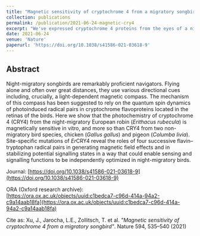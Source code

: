 ```yaml
---
title: "Magnetic sensitivity of cryptochrome 4 from a migratory songbird"
collection: publications
permalink: /publication/2021-06-24-magnetic-cry4
excerpt: "We've expressed cryptochrome 4 proteins from the eyes of a night-migratory songbirds; European robins. We've shown that, under photoillumination, they form radical pairs and exhibit photodetected magnetosensitivity (my contribution) which is consistent with the radical-pair model of magnetoreception."
date: 2021-06-24
venue: 'Nature'
paperurl: 'https://doi.org/10.1038/s41586-021-03618-9'
---
```


## Abstract

Night-migratory songbirds are remarkably proficient navigators. Flying alone and often over great distances, they use various directional cues including, crucially, a light-dependent magnetic compass. The mechanism of this compass has been suggested to rely on the quantum spin dynamics of photoinduced radical pairs in cryptochrome flavoproteins located in the retinas of the birds. Here we show that the photochemistry of cryptochrome 4 (CRY4) from the night-migratory European robin (_Erithacus rubecula_) is magnetically sensitive in vitro, and more so than CRY4 from two non-migratory bird species, chicken (_Gallus gallus_) and pigeon (_Columba livia_). Site-specific mutations of *Er*CRY4 reveal the roles of four successive flavin–tryptophan radical pairs in generating magnetic field effects and in stabilizing potential signalling states in a way that could enable sensing and signalling functions to be independently optimized in night-migratory birds.

Journal: [https://doi.org/10.1038/s41586-021-03618-9](https://doi.org/10.1038/s41586-021-03618-9)

ORA (Oxford research archive): [https://ora.ox.ac.uk/objects/uuid:c1bedca7-c96d-414a-94a2-c9a14aab18fa](https://ora.ox.ac.uk/objects/uuid:c1bedca7-c96d-414a-94a2-c9a14aab18fa)

Cite as: Xu, J., Jarocha, L.E., Zollitsch, T. et al. _"Magnetic sensitivity of cryptochrome 4 from a migratory songbird"_. Nature 594, 535–540 (2021)